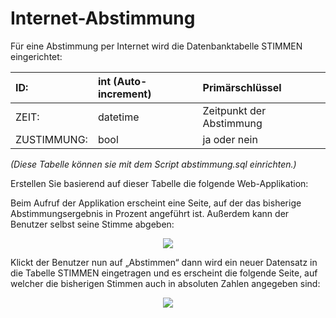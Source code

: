 # Internet-Abstimmung #

Für eine Abstimmung per Internet wird die Datenbanktabelle STIMMEN eingerichtet:

| ID: | int (Auto-increment) | Primärschlüssel |
|:----|:---------------------|:------------------|
| ZEIT: | datetime |	Zeitpunkt der Abstimmung |
| ZUSTIMMUNG: | bool | ja oder nein |

_(Diese Tabelle können sie mit dem Script abstimmung.sql einrichten.)_

Erstellen Sie basierend auf dieser Tabelle die folgende Web-Applikation:

Beim Aufruf der Applikation erscheint eine Seite, auf der das bisherige Abstimmungsergebnis in Prozent angeführt ist. Außerdem kann der Benutzer selbst seine Stimme abgeben:

<p align='center'>
<img src='http://pr-gse.googlecode.com/svn/wiki/uebungen/images/internet_abstimmung/index.jpg' />
</p>

Klickt der Benutzer nun auf „Abstimmen“ dann wird ein neuer Datensatz in die Tabelle STIMMEN eingetragen und es erscheint die folgende Seite, auf welcher die bisherigen Stimmen auch in absoluten Zahlen angegeben sind:

<p align='center'>
<img src='http://pr-gse.googlecode.com/svn/wiki/uebungen/images/internet_abstimmung/danke.jpg' />
</p>